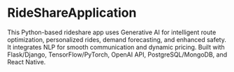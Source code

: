 # RideShareApplication
This Python-based rideshare app uses Generative AI for intelligent route optimization, personalized rides, demand forecasting, and enhanced safety. It integrates NLP for smooth communication and dynamic pricing. Built with Flask/Django, TensorFlow/PyTorch, OpenAI API, PostgreSQL/MongoDB, and React Native.
